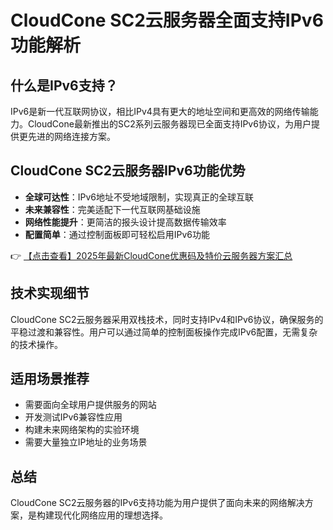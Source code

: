 # CloudCone SC2云服务器全面支持IPv6功能解析

## 什么是IPv6支持？
IPv6是新一代互联网协议，相比IPv4具有更大的地址空间和更高效的网络传输能力。CloudCone最新推出的SC2系列云服务器现已全面支持IPv6协议，为用户提供更先进的网络连接方案。

## CloudCone SC2云服务器IPv6功能优势
- **全球可达性**：IPv6地址不受地域限制，实现真正的全球互联
- **未来兼容性**：完美适配下一代互联网基础设施
- **网络性能提升**：更简洁的报头设计提高数据传输效率
- **配置简单**：通过控制面板即可轻松启用IPv6功能

👉 [【点击查看】2025年最新CloudCone优惠码及特价云服务器方案汇总](https://bit.ly/Cloudcone)

## 技术实现细节
CloudCone SC2云服务器采用双栈技术，同时支持IPv4和IPv6协议，确保服务的平稳过渡和兼容性。用户可以通过简单的控制面板操作完成IPv6配置，无需复杂的技术操作。

## 适用场景推荐
- 需要面向全球用户提供服务的网站
- 开发测试IPv6兼容性应用
- 构建未来网络架构的实验环境
- 需要大量独立IP地址的业务场景

## 总结
CloudCone SC2云服务器的IPv6支持功能为用户提供了面向未来的网络解决方案，是构建现代化网络应用的理想选择。